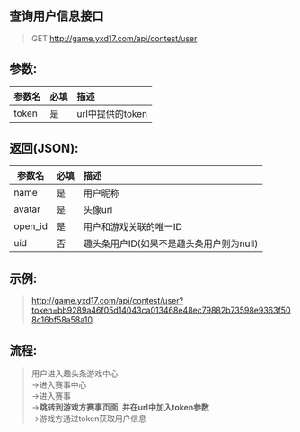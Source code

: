## 查询用户信息接口
> GET http://game.yxd17.com/api/contest/user

## 参数:
| 参数名 | 必填  | 描述 |
| -----| :---| :---------|
| token | 是 | url中提供的token |

## 返回(JSON):
| 参数名 | 必填  | 描述 |
| -----| :---| :---------|
| name | 是 | 用户昵称 |
| avatar | 是 | 头像url |
| open_id | 是 | 用户和游戏关联的唯一ID |
| uid | 否 | 趣头条用户ID(如果不是趣头条用户则为null) |

## 示例:
> http://game.yxd17.com/api/contest/user?token=bb9289a46f05d14043ca013468e48ec79882b73598e9363f508c16bf58a58a10

## 流程:
> 用户进入趣头条游戏中心  
> ->进入赛事中心  
> ->进入赛事  
> ->**跳转到游戏方赛事页面, 并在url中加入token参数**  
> ->游戏方通过token获取用户信息
